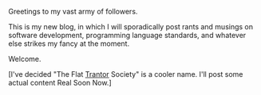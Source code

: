 <!-- Title: First post -->
<!-- URL:   http://the-flat-trantor-society.blogspot.com/2012/01/first-post.html -->

Greetings to my vast army of followers.

This is my new blog, in which I will sporadically post rants and
musings on software development, programming language standards,
and whatever else strikes my fancy at the moment.

Welcome.

[I've decided "The Flat [Trantor](http://en.wikipedia.org/wiki/Trantor)
Society" is a cooler name.  I'll post some actual content Real
Soon Now.]
